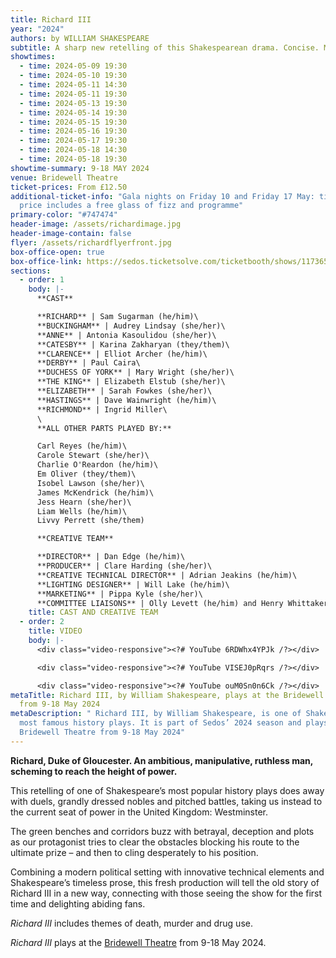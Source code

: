 ```yaml
---
title: Richard III
year: "2024"
authors: by WILLIAM SHAKESPEARE
subtitle: A sharp new retelling of this Shakespearean drama. Concise. Modern. Innovative.
showtimes:
  - time: 2024-05-09 19:30
  - time: 2024-05-10 19:30
  - time: 2024-05-11 14:30
  - time: 2024-05-11 19:30
  - time: 2024-05-13 19:30
  - time: 2024-05-14 19:30
  - time: 2024-05-15 19:30
  - time: 2024-05-16 19:30
  - time: 2024-05-17 19:30
  - time: 2024-05-18 14:30
  - time: 2024-05-18 19:30
showtime-summary: 9-18 MAY 2024
venue: Bridewell Theatre
ticket-prices: From £12.50
additional-ticket-info: "Gala nights on Friday 10 and Friday 17 May: ticket
  price includes a free glass of fizz and programme"
primary-color: "#747474"
header-image: /assets/richardimage.jpg
header-image-contain: false
flyer: /assets/richardflyerfront.jpg
box-office-open: true
box-office-link: https://sedos.ticketsolve.com/ticketbooth/shows/1173652515
sections:
  - order: 1
    body: |-
      **CAST**

      **RICHARD** | Sam Sugarman (he/him)\
      **BUCKINGHAM** | Audrey Lindsay (she/her)\
      **ANNE** | Antonia Kasoulidou (she/her)\
      **CATESBY** | Karina Zakharyan (they/them)\
      **CLARENCE** | Elliot Archer (he/him)\
      **DERBY** | Paul Caira\
      **DUCHESS OF YORK** | Mary Wright (she/her)\
      **THE KING** | Elizabeth Elstub (she/her)\
      **ELIZABETH** | Sarah Fowkes (she/her)\
      **HASTINGS** | Dave Wainwright (he/him)\
      **RICHMOND** | Ingrid Miller\
      \
      **ALL OTHER PARTS PLAYED BY:**

      Carl Reyes (he/him)\
      Carole Stewart (she/her)\
      Charlie O'Reardon (he/him)\
      Em Oliver (they/them)\
      Isobel Lawson (she/her)\
      James McKendrick (he/him)\
      Jess Hearn (she/her)\
      Liam Wells (he/him)\
      Livvy Perrett (she/them)

      **CREATIVE TEAM**

      **DIRECTOR** | Dan Edge (he/him)\
      **PRODUCER** | Clare Harding (she/her)\
      **CREATIVE TECHNICAL DIRECTOR** | Adrian Jeakins (he/him)\
      **LIGHTING DESIGNER** | Will Lake (he/him)\
      **MARKETING** | Pippa Kyle (she/her)\
      **COMMITTEE LIAISONS** | Olly Levett (he/him) and Henry Whittaker (he/him)
    title: CAST AND CREATIVE TEAM
  - order: 2
    title: VIDEO
    body: |-
      <div class="video-responsive"><?# YouTube 6RDWhx4YPJk /?></div>

      <div class="video-responsive"><?# YouTube VISEJ0pRqrs /?></div>

      <div class="video-responsive"><?# YouTube ouM0Sn0n6Ck /?></div>
metaTitle: Richard III, by William Shakespeare, plays at the Bridewell Theatre
  from 9-18 May 2024
metaDescription: " Richard III, by William Shakespeare, is one of Shakespeare’s
  most famous history plays. It is part of Sedos’ 2024 season and plays at the
  Bridewell Theatre from 9-18 May 2024"
---
```

**Richard, Duke of Gloucester. An ambitious, manipulative, ruthless man, scheming to reach the height of power.**

This retelling of one of Shakespeare’s most popular history plays does away with duels, grandly dressed nobles and pitched battles, taking us instead to the current seat of power in the United Kingdom: Westminster. 

The green benches and corridors buzz with betrayal, deception and plots as our protagonist tries to clear the obstacles blocking his route to the ultimate prize – and then to cling desperately to his position.

Combining a modern political setting with innovative technical elements and Shakespeare’s timeless prose, this fresh production will tell the old story of Richard III in a new way, connecting with those seeing the show for the first time and delighting abiding fans.

*Richard III* includes themes of death, murder and drug use.

*Richard III* plays at the [Bridewell Theatre](https://www.sedos.co.uk/venues/bridewell) from 9-18 May 2024.
